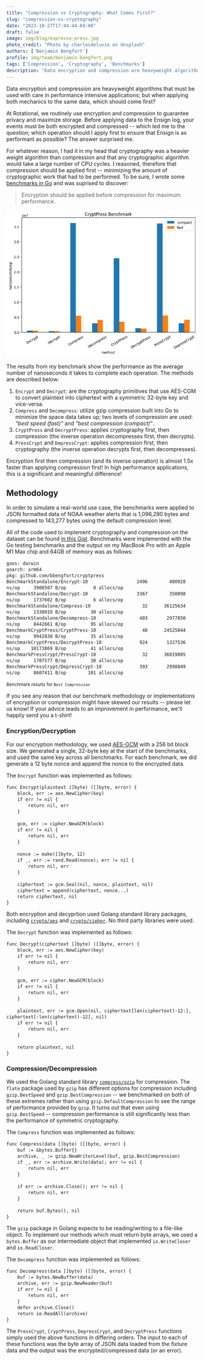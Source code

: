 ```yaml
---
title: "Compression vs Cryptography: What Comes First?"
slug: "compression-vs-cryptography"
date: "2023-10-27T17:44:44-04:00"
draft: false
image: img/blog/espresso-press.jpg
photo_credit: "Photo by charlesdeluvio on Unsplash"
authors: ['Benjamin Bengfort']
profile: img/team/benjamin-bengfort.png
tags: ['Compression', 'Cryptography', 'Benchmarks']
description: "Data encryption and compression are heavyweight algorithms whose performance is mission critical; but when applying both simultaneously -- which should come first? The answer surprised me!"
---
```


Data encryption and compression are heavyweight algorithms that must be used with care in performance intensive applications; but when applying both mechanics to the same data, which should come first?

<!--more-->

At Rotational, we routinely use encryption and compression to guarantee privacy and maximize storage. Before applying data to the Ensign log, your events must be both encrypted and compressed -- which led me to the question; which operation should I apply first to ensure that Ensign is as performant as possible? The answer surprised me.

For whatever reason, I had it in my head that cryptography was a heavier weight algorithm than compression and that any cryptographic algorithm would take a large number of CPU cycles. I reasoned, therefore that compression should be applied first -- minimizing the amount of cryptographic work that had to be performed. To be sure, I wrote some [benchmarks in Go](https://gist.github.com/bbengfort/6b6c7957380ec3cda22ea36b21e2d4f2) and was suprised to discover:

> Encryption should be applied before compression for maximum performance.

!["Benchmark Results"](/img/blog/2023-10-27-compression-vs-cryptography/cryptpress_results.png)

The results from my benchmark show the performance as the average number of nanoseconds it takes to complete each operation. The methods are described below:

1. `Encrypt` and `Decrypt`: are the cryptography primitives that use AES-CGM to convert plaintext into ciphertext with a symmetric 32-byte key and vice-versa.
2. `Compress` and `Decompress`: utilize gzip compression built into Go to minimize the space data takes up; two levels of compression are used: _"best speed (fast)"_ and _"best compression (compact)"_.
3. `CryptPress` and `DecryptPress`: applies cryptography first, then compression (the inverse operation decompresses first, then decrypts).
4. `PressCrypt` and `DepressCrypt`: applies compression first, then cryptography (the inverse operation decrypts first, then decompresses).

Encryption first then compression (and its inverse operation) is almost 1.5x faster than applying compression first! In high performance applications, this is a significant and meaningful difference!

## Methodology

In order to simulate a real-world use case, the benchmarks were applied to JSON formatted data of NOAA weather alerts that is 1,096,280 bytes and compressed to 143,277 bytes using the default compression level.

All of the code used to implement cryptography and compression on the dataset can be found [in this Gist](https://gist.github.com/bbengfort/6b6c7957380ec3cda22ea36b21e2d4f2). Benchmarks were implemented with the Go testing benchmarks and the output on my MacBook Pro with an Apple M1 Max chip and 64GB of memory was as follows:

```
goos: darwin
goarch: arm64
pkg: github.com/bbengfort/cryptpress
BenchmarkStandalone/Encrypt-10         	        2496	    480928 ns/op	 3908507 B/op	       8 allocs/op
BenchmarkStandalone/Decrypt-10         	        3367	    350098 ns/op	 1737602 B/op	       6 allocs/op
BenchmarkStandalone/Compress-10        	          32	  36125634 ns/op	 1338019 B/op	      30 allocs/op
BenchmarkStandalone/Decompress-10      	         403	   2977850 ns/op	 8442661 B/op	      95 allocs/op
BenchmarkCryptPress/CryptPress-10         	      48	  24525044 ns/op	 9942838 B/op	      35 allocs/op
BenchmarkCryptPress/DecryptPress-10       	     924	   1327536 ns/op	10173869 B/op	      41 allocs/op
BenchmarkPressCrypt/PressCrypt-10         	      32	  36019805 ns/op	 1707577 B/op	      38 allocs/op
BenchmarkPressCrypt/DepressCrypt-10       	     393	   2998849 ns/op	 8607411 B/op	     101 allocs/op
```

<small>Benchmark results for `Best Compression`</small>

If you see any reason that our benchmark methodology or implementations of encryption or compression might have skewed our results -- please let us know! If your advice leads to an improvement in performance, we'll happily send you a t-shirt!

### Encryption/Decryption

For our encryption methodology, we used [AES-GCM](https://en.wikipedia.org/wiki/Galois/Counter_Mode) with a 256 bit block size. We generated a single, 32-byte key at the start of the benchmarks, and used the same key across all benchmarks. For each benchmark, we did generate a 12 byte nonce and append the nonce to the encrypted data.

The `Encrypt` function was implemented as follows:

```golang
func Encrypt(plaintext []byte) ([]byte, error) {
	block, err := aes.NewCipher(key)
	if err != nil {
		return nil, err
	}

	gcm, err := cipher.NewGCM(block)
	if err != nil {
		return nil, err
	}

	nonce := make([]byte, 12)
	if _, err := rand.Read(nonce); err != nil {
		return nil, err
	}

	ciphertext := gcm.Seal(nil, nonce, plaintext, nil)
	ciphertext = append(ciphertext, nonce...)
	return ciphertext, nil
}
```

Both encryption and decyprtion used Golang standard library packages, including [`crypto/aes`](https://pkg.go.dev/crypto/aes) and [`crypto/cipher`](https://pkg.go.dev/crypto/cipher). No third party libraries were used.

The `Decrypt` function was implemented as follows:

```golang
func Decrypt(ciphertext []byte) ([]byte, error) {
	block, err := aes.NewCipher(key)
	if err != nil {
		return nil, err
	}

	gcm, err := cipher.NewGCM(block)
	if err != nil {
		return nil, err
	}

	plaintext, err := gcm.Open(nil, ciphertext[len(ciphertext)-12:], ciphertext[:len(ciphertext)-12], nil)
	if err != nil {
		return nil, err
	}

	return plaintext, nil
}
```

### Compression/Decompression

We used the Golang standard library [`compress/gzip`](https://pkg.go.dev/compress/gzip) for compression. The `flate` package used by `gzip` has different options for compression including `gzip.BestSpeed` and `gzip.BestCompression` -- we benchmarked on both of these extremes rather than using `gzip.DefaultCompression` to see the range of performance provided by `gzip`. It turns out that even using `gzip.BestSpeed` -- compression performance is still significantly less than the performance of symmetric cryptography.

The `Compress` function was implemented as follows:

```golang
func Compress(data []byte) ([]byte, error) {
	buf := &bytes.Buffer{}
	archive, _ := gzip.NewWriterLevel(buf, gzip.BestCompression)
	if _, err := archive.Write(data); err != nil {
		return nil, err
	}

	if err := archive.Close(); err != nil {
		return nil, err
	}

	return buf.Bytes(), nil
}
```

The `gzip` package in Golang expects to be reading/writing to a file-like object. To implement our methods which must return byte arrays, we used a `bytes.Buffer` as our intermediate object that implemented `io.WriteCloser` and `io.ReadCloser`.

The `Decompress` function was implemented as follows:

```golang
func Decompress(data []byte) ([]byte, error) {
	buf := bytes.NewBuffer(data)
	archive, err := gzip.NewReader(buf)
	if err != nil {
		return nil, err
	}
	defer archive.Close()
	return io.ReadAll(archive)
}
```

The `PressCrypt`, `CryptPress`, `DepressCrypt`, and `DecryptPress` functions simply used the above functions in differing orders. The input to each of these functions was the byte array of JSON data loaded from the fixture data and the output was the encrypted/compressed data (or an error).